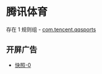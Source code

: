 # 腾讯体育

存在 1 规则组 - [com.tencent.qqsports](/src/apps/com.tencent.qqsports.ts)

## 开屏广告

- [快照-0](https://i.gkd.li/import/14032883)

